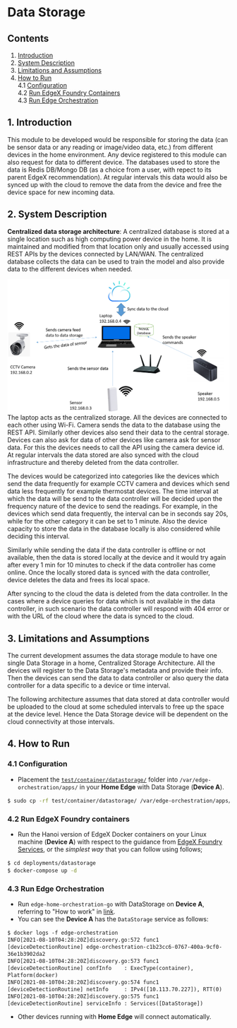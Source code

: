 # Data Storage
## Contents
1. [Introduction](#1-introduction)
2. [System Description](#2-system-description)
3. [Limitations and Assumptions](#3-limitations-and-assumptions)
4. [How to Run](#4-how-to-run)  
    4.1 [Configuration](#41-configuration)  
    4.2 [Run EdgeX Foundry Containers](#42-run-edgex-foundry-containers)  
    4.3 [Run Edge Orchestration](#43-run-edge-orchestration)

## 1. Introduction
This module to be developed would be responsible for storing the data (can be sensor data or any reading or image/video data, etc.) from different devices in the home environment. Any device registered to this module can also request for data to different device. The databases used to store the data is Redis DB/Mongo DB (as a choice from a user, with repect to its parent EdgeX recommendation). At regular intervals this data would also be synced up with the cloud to remove the data from the device and free the device space for new incoming data.

## 2. System Description
**Centralized data storage architecture**: A centralized database is stored at a single location such as high computing power device in the home. It is maintained and modified from that location only and usually accessed using REST APIs by the devices connected by LAN/WAN. The centralized database collects the data can be used to train the model and also provide data to the different devices when needed.

<img src="images/System-description-of-Data-Storage.png" alt="image" align="left"/>

The laptop acts as the centralized storage. All the devices are connected to each other using Wi-Fi. Camera sends the data to the database using the REST API. Similarly other devices also send their data to the central storage. Devices can also ask for data of other devices like camera ask for sensor data. For this the devices needs to call the API using the camera device id. At regular intervals the data stored are also synced with the cloud infrastructure and thereby deleted from the data controller.

The devices would be categorized into categories like the devices which send the data frequently for example CCTV camera and devices which send data less frequently for example thermostat devices. The time interval at which the data will be send to the data controller will be decided upon the frequency nature of the device to send the readings. For example, in the devices which send data frequently, the interval can be in seconds say 20s, while for the other category it can be set to 1 minute. Also the device capacity to store the data in the database locally is also considered while deciding this interval.

Similarly while sending the data if the data controller is offline or not available, then the data is stored locally at the device and it would try again after every 1 min for 10 minutes to check if the data controller has come online. Once the locally stored data is synced with the data controller, device deletes the data and frees its local space.

After syncing to the cloud the data is deleted from the data controller. In the cases where a device queries for data which is not available in the data controller, in such scenario the data controller will respond with 404 error or with the URL of the cloud where the data is synced to the cloud.

## 3. Limitations and Assumptions
The current development assumes the data storage module to have one single Data Storage in a home, Centralized Storage Architecture. All the devices will register to the Data Storage's metadata and provide their info. Then the devices can send the data to data controller or also query the data controller for a data specific to a device or time interval.

The following architecture assumes that data stored at data controller would be uploaded to the cloud at some scheduled intervals to free up the space at the device level. Hence the Data Storage device will be dependent on the cloud connectivity at those intervals.

## 4. How to Run

### 4.1 Configuration

- Placement the [`test/container/datastorage/`](../test/container/datastorage/) folder into `/var/edge-orchestration/apps/` in your **Home Edge** with Data Storage (**Device A**).
```sh
$ sudo cp -rf test/container/datastorage/ /var/edge-orchestration/apps/
```

### 4.2 Run EdgeX Foundry containers
- Run the Hanoi version of EdgeX Docker containers on your Linux machine (**Device A**) with respect to the guidance from [EdgeX Foundry Services](https://github.com/edgexfoundry/edgex-go#get-started), or the _simplest way_ that you can follow using follows;

```sh
$ cd deployments/datastorage
$ docker-compose up -d
```

### 4.3 Run Edge Orchestration
- Run `edge-home-orchestration-go` with DataStorage on **Device A**, referring to "How to work" in [link](./platforms/x86_64_linux/x86_64_linux.md#how-to-work).
- You can see the **Device A** has the `DataStorage` service as follows:
```
$ docker logs -f edge-orchestration
INFO[2021-08-10T04:28:20Z]discovery.go:572 func1 [deviceDetectionRoutine] edge-orchestration-c1b23cc6-0767-400a-9cf0-36e1b3902da2
INFO[2021-08-10T04:28:20Z]discovery.go:573 func1 [deviceDetectionRoutine] confInfo    : ExecType(container), Platform(docker)
INFO[2021-08-10T04:28:20Z]discovery.go:574 func1 [deviceDetectionRoutine] netInfo     : IPv4([10.113.70.227]), RTT(0)
INFO[2021-08-10T04:28:20Z]discovery.go:575 func1 [deviceDetectionRoutine] serviceInfo : Services([DataStorage])
```
- Other devices running with **Home Edge** will connect automatically.
